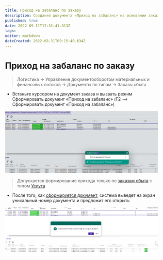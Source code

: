 ```yaml
---
title: Приход на забаланс по заказу
description: Создание документа «Приход на забаланс» на основании заказа покупателя
published: true
date: 2022-09-11T17:31:41.313Z
tags: 
editor: markdown
dateCreated: 2022-08-31T09:15:40.634Z
---
```


# Приход на забаланс по заказу


>Логистика → Управление документооборотом материальных и финансовых потоков → Документы по типам → Заказы сбыта


* Встаньте курсором на документ заказа и вызвать режим Сформировать документ «Приход на забаланс» (F2 –> Сформировать документ «Приход на забаланс»)

![](<../../assets/1 (11)1.png>)

>Допускается формирование прихода только по [заказам сбыта](../mps-planirovanie/zakazy-pokupatelei.md) с типом [Услуга](../../upravlenie-mdm/prostye-spravochniki/status.md)

* После того, как [сформируется документ](../../uchet/postuplenie-tovarov-i-uslug/prikhod-na-zabalans.md), система выведет на экран уникальный номер документа и предложит его открыть

![](<../../assets/2 (12)1.png>)
